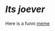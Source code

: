 
# *Its joever*

  Here is a funni [meme](https://www.google.com/url?sa=i&url=https%3A%2F%2Froblox.fandom.com%2Fwiki%2FCatalog%3ALOLHOO&psig=AOvVaw3VPQt-KYgQCjRI8IH25hkQ&ust=1680823692855000&source=images&cd=vfe&ved=0CA8QjRxqFwoTCKiX9aryk_4CFQAAAAAdAAAAABAD)
